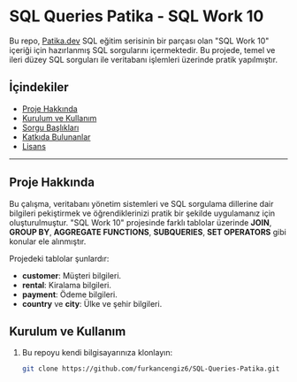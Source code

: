 
# SQL Queries Patika - SQL Work 10

Bu repo, [Patika.dev](https://www.patika.dev) SQL eğitim serisinin bir parçası olan "SQL Work 10" içeriği için hazırlanmış SQL sorgularını içermektedir. Bu projede, temel ve ileri düzey SQL sorguları ile veritabanı işlemleri üzerinde pratik yapılmıştır.

## İçindekiler

- [Proje Hakkında](#proje-hakkında)
- [Kurulum ve Kullanım](#kurulum-ve-kullanım)
- [Sorgu Başlıkları](#sorgu-başlıkları)
- [Katkıda Bulunanlar](#katkıda-bulunanlar)
- [Lisans](#lisans)

---

## Proje Hakkında

Bu çalışma, veritabanı yönetim sistemleri ve SQL sorgulama dillerine dair bilgileri pekiştirmek ve öğrendiklerinizi pratik bir şekilde uygulamanız için oluşturulmuştur. "SQL Work 10" projesinde farklı tablolar üzerinde **JOIN**, **GROUP BY**, **AGGREGATE FUNCTIONS**, **SUBQUERIES**, **SET OPERATORS** gibi konular ele alınmıştır.

Projedeki tablolar şunlardır:
- **customer**: Müşteri bilgileri.
- **rental**: Kiralama bilgileri.
- **payment**: Ödeme bilgileri.
- **country** ve **city**: Ülke ve şehir bilgileri.

## Kurulum ve Kullanım

1. Bu repoyu kendi bilgisayarınıza klonlayın:
   ```bash
   git clone https://github.com/furkancengiz6/SQL-Queries-Patika.git
